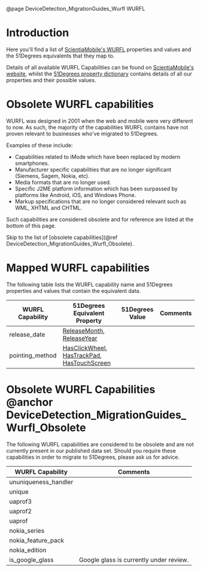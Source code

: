@page DeviceDetection_MigrationGuides_Wurfl WURFL

# Introduction

Here you'll find a list of [ScientiaMobile's WURFL](http://wurfl.sourceforge.net) properties and values and the 51Degrees equivalents that they map to.

Details of all available WURFL Capabilities can be found on [ScientiaMobile's website](https://www.scientiamobile.com/wurflCapability), whilst the [51Degrees property dictionary](https://51degrees.com/resources/property-dictionary) contains details of all our properties and their possible values.

# Obsolete WURFL capabilities

WURFL was designed in 2001 when the web and mobile were very different to now. As such, the majority of the capabilities WURFL contains have not proven relevant to businesses who've migrated to 51Degrees. 

Examples of these include:
* Capabilities related to iMode which have been replaced by modern smartphones.
* Manufacturer specific capabilities that are no longer significant (Siemens, Sagem, Nokia, etc).
* Media formats that are no longer used.
* Specific J2ME platform information which has been surpassed by platforms like Android, iOS, and Windows Phone.
* Markup specifications that are no longer considered relevant such as WML, XHTML and CHTML.

Such capabilities are considered obsolete and for reference are listed at the bottom of this page.

Skip to the list of [obsolete capabilities](@ref DeviceDetection_MigrationGuides_Wurfl_Obsolete).

# Mapped WURFL capabilities

The following table lists the WURFL capability name and 51Degrees properties and values that contain the equivalent data.


|WURFL Capability|51Degrees Equivalent Property|51Degrees Value|Comments|
|---|---|---|---|
|release_date|[ReleaseMonth](https://51degrees.com/resources/property-dictionary#ReleaseMonth), [ReleaseYear](https://51degrees.com/resources/property-dictionary#ReleaseYear)|||
|pointing_method|[HasClickWheel](https://51degrees.com/resources/property-dictionary#HasClickWheel), [HasTrackPad](https://51degrees.com/resources/property-dictionary#HasTrackPad), [HasTouchScreen](https://51degrees.com/resources/property-dictionary#HasTouchScreen)|||

<!--TODO: Finish migrating the full table from here: https://51degrees.com/scientiamobile-->
 
# Obsolete WURFL Capabilities @anchor DeviceDetection_MigrationGuides_Wurfl_Obsolete
The following WURFL capabilities are considered to be obsolete and are not currently present in our published data set. Should you require these capabilities in order to migrate to 51Degrees, please ask us for advice.

|WURFL Capability|Comments|
|---|---|
|ununiqueness_handler||
|unique||
|uaprof3||
|uaprof2||
|uaprof||
|nokia_series||
|nokia_feature_pack||
|nokia_edition||
|is_google_glass|Google glass is currently under review.|

<!--TODO: Finish migrating the full table from here: https://51degrees.com/scientiamobile-->
